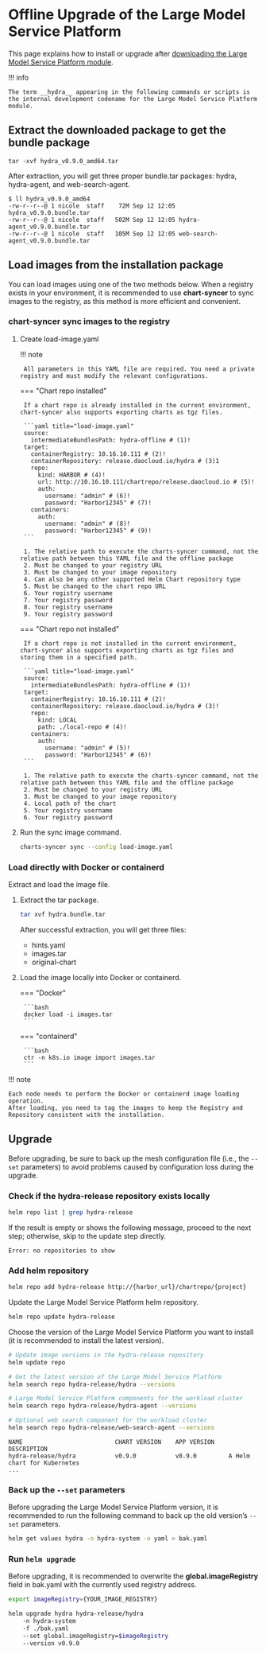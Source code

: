 # Offline Upgrade of the Large Model Service Platform

This page explains how to install or upgrade after [downloading the Large Model Service Platform module](../../../download/modules/hydra.md).

!!! info

    The term __hydra__ appearing in the following commands or scripts is the internal development codename for the Large Model Service Platform module.

## Extract the downloaded package to get the bundle package

```shell
tar -xvf hydra_v0.9.0_amd64.tar
```

After extraction, you will get three proper bundle.tar packages: hydra, hydra-agent, and web-search-agent.

```shell
$ ll hydra_v0.9.0_amd64
-rw-r--r--@ 1 nicole  staff    72M Sep 12 12:05 hydra_v0.9.0.bundle.tar
-rw-r--r--@ 1 nicole  staff   502M Sep 12 12:05 hydra-agent_v0.9.0.bundle.tar
-rw-r--r--@ 1 nicole  staff   105M Sep 12 12:05 web-search-agent_v0.9.0.bundle.tar
```

## Load images from the installation package

You can load images using one of the two methods below. When a registry exists in your environment, it is recommended to use
**chart-syncer** to sync images to the registry, as this method is more efficient and convenient.

### chart-syncer sync images to the registry

1. Create load-image.yaml

    !!! note

        All parameters in this YAML file are required. You need a private registry and must modify the relevant configurations.

    === "Chart repo installed"

        If a chart repo is already installed in the current environment, chart-syncer also supports exporting charts as tgz files.

        ```yaml title="load-image.yaml"
        source:
          intermediateBundlesPath: hydra-offline # (1)!
        target:
          containerRegistry: 10.16.10.111 # (2)!
          containerRepository: release.daocloud.io/hydra # (3)1
          repo:
            kind: HARBOR # (4)!
            url: http://10.16.10.111/chartrepo/release.daocloud.io # (5)!
            auth:
              username: "admin" # (6)!
              password: "Harbor12345" # (7)!
          containers:
            auth:
              username: "admin" # (8)!
              password: "Harbor12345" # (9)!
        ```

        1. The relative path to execute the charts-syncer command, not the relative path between this YAML file and the offline package  
        2. Must be changed to your registry URL  
        3. Must be changed to your image repository  
        4. Can also be any other supported Helm Chart repository type  
        5. Must be changed to the chart repo URL  
        6. Your registry username  
        7. Your registry password  
        8. Your registry username  
        9. Your registry password  

    === "Chart repo not installed"

        If a chart repo is not installed in the current environment, chart-syncer also supports exporting charts as tgz files and storing them in a specified path.

        ```yaml title="load-image.yaml"
        source:
          intermediateBundlesPath: hydra-offline # (1)!
        target:
          containerRegistry: 10.16.10.111 # (2)!
          containerRepository: release.daocloud.io/hydra # (3)!
          repo:
            kind: LOCAL
            path: ./local-repo # (4)!
          containers:
            auth:
              username: "admin" # (5)!
              password: "Harbor12345" # (6)!
        ```

        1. The relative path to execute the charts-syncer command, not the relative path between this YAML file and the offline package  
        2. Must be changed to your registry URL  
        3. Must be changed to your image repository  
        4. Local path of the chart  
        5. Your registry username  
        6. Your registry password  

2. Run the sync image command.

    ```bash
    charts-syncer sync --config load-image.yaml
    ```

### Load directly with Docker or containerd

Extract and load the image file.

1. Extract the tar package.

    ```bash
    tar xvf hydra.bundle.tar
    ```

    After successful extraction, you will get three files:

    * hints.yaml
    * images.tar
    * original-chart

2. Load the image locally into Docker or containerd.

    === "Docker"

        ```bash
        docker load -i images.tar
        ```

    === "containerd"

        ```bash
        ctr -n k8s.io image import images.tar
        ```

!!! note

    Each node needs to perform the Docker or containerd image loading operation.  
    After loading, you need to tag the images to keep the Registry and Repository consistent with the installation.

## Upgrade

Before upgrading, be sure to back up the mesh configuration file (i.e., the `--set` parameters) to avoid problems caused by configuration loss during the upgrade.

### Check if the hydra-release repository exists locally

```bash
helm repo list | grep hydra-release
```

If the result is empty or shows the following message, proceed to the next step; otherwise, skip to the update step directly.

```none
Error: no repositories to show
```

### Add helm repository

```bash
helm repo add hydra-release http://{harbor_url}/chartrepo/{project}
```

Update the Large Model Service Platform helm repository.

```bash
helm repo update hydra-release
```

Choose the version of the Large Model Service Platform you want to install (it is recommended to install the latest version).

```bash
# Update image versions in the hydra-release repository
helm update repo

# Get the latest version of the Large Model Service Platform
helm search repo hydra-release/hydra --versions

# Large Model Service Platform components for the workload cluster
helm search repo hydra-release/hydra-agent --versions

# Optional web search component for the workload cluster
helm search repo hydra-release/web-search-agent --versions
```

```output
NAME                          CHART VERSION    APP VERSION    DESCRIPTION
hydra-release/hydra           v0.9.0           v0.9.0         A Helm chart for Kubernetes
...
```

### Back up the `--set` parameters

Before upgrading the Large Model Service Platform version, it is recommended to run the following command
to back up the old version’s `--set` parameters.

```bash
helm get values hydra -n hydra-system -o yaml > bak.yaml
```

### Run `helm upgrade`

Before upgrading, it is recommended to overwrite the **global.imageRegistry** field in bak.yaml
with the currently used registry address.

```bash
export imageRegistry={YOUR_IMAGE_REGISTRY}
```

```bash
helm upgrade hydra hydra-release/hydra 
    -n hydra-system 
    -f ./bak.yaml 
    --set global.imageRegistry=$imageRegistry 
    --version v0.9.0
```
